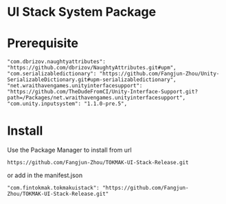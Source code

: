 # UI Stack System Package

# Prerequisite

```
"com.dbrizov.naughtyattributes": "https://github.com/dbrizov/NaughtyAttributes.git#upm",
"com.serializabledictionary": "https://github.com/Fangjun-Zhou/Unity-SerializableDictionary.git#upm-serializabledictionary",
"net.wraithavengames.unityinterfacesupport": "https://github.com/TheDudeFromCI/Unity-Interface-Support.git?path=/Packages/net.wraithavengames.unityinterfacesupport",
"com.unity.inputsystem": "1.1.0-pre.5",

```

# Install

Use the Package Manager to install from url

`https://github.com/Fangjun-Zhou/TOKMAK-UI-Stack-Release.git`

or add in the manifest.json

`"com.fintokmak.tokmakuistack": "https://github.com/Fangjun-Zhou/TOKMAK-UI-Stack-Release.git"`
